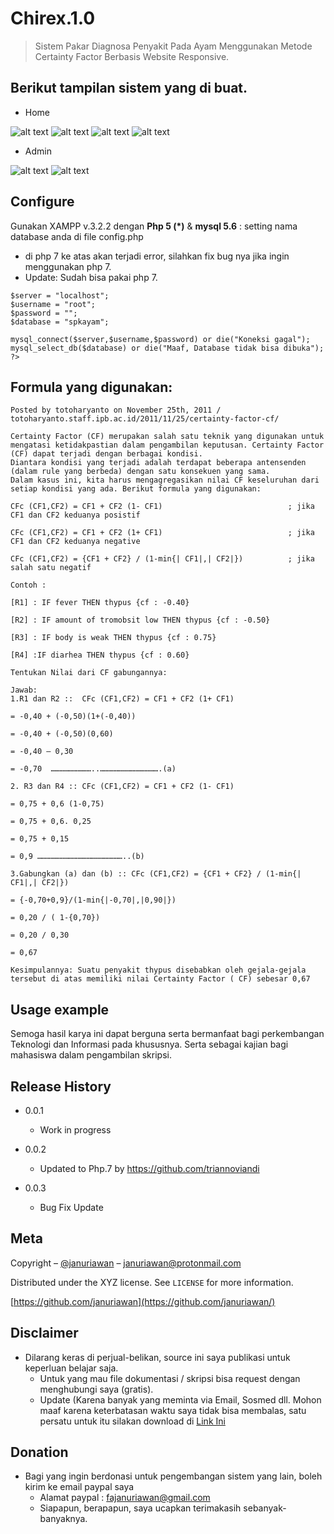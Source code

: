 # Chirex.1.0
> Sistem Pakar Diagnosa Penyakit Pada Ayam Menggunakan Metode Certainty Factor Berbasis Website Responsive.
>


## Berikut tampilan sistem yang di buat.

* Home

![alt text](https://github.com/januriawan/Chirex.1.0/blob/master/Home%201.png)
![alt text](https://github.com/januriawan/Chirex.1.0/blob/master/Home%202.png)
![alt text](https://github.com/januriawan/Chirex.1.0/blob/master/Home%203.png)
![alt text](https://github.com/januriawan/Chirex.1.0/blob/master/Home%205.png)

* Admin

![alt text](https://github.com/januriawan/Chirex.1.0/blob/master/Admin%201.png)
![alt text](https://github.com/januriawan/Chirex.1.0/blob/master/Admin%202.png)

## Configure

Gunakan XAMPP v.3.2.2 dengan <b>Php 5 (*)</b> & <b>mysql 5.6</b> : setting nama database anda di file config.php 
* di php 7 ke atas akan terjadi error, silahkan fix bug nya jika ingin menggunakan php 7.
* Update: Sudah bisa pakai php 7.

```<?php
$server = "localhost";
$username = "root";
$password = "";
$database = "spkayam";

mysql_connect($server,$username,$password) or die("Koneksi gagal");
mysql_select_db($database) or die("Maaf, Database tidak bisa dibuka");
?>
```
## Formula yang digunakan:
```
Posted by totoharyanto on November 25th, 2011 / totoharyanto.staff.ipb.ac.id/2011/11/25/certainty-factor-cf/

Certainty Factor (CF) merupakan salah satu teknik yang digunakan untuk mengatasi ketidakpastian dalam pengambilan keputusan. Certainty Factor (CF) dapat terjadi dengan berbagai kondisi. 
Diantara kondisi yang terjadi adalah terdapat beberapa antensenden (dalam rule yang berbeda) dengan satu konsekuen yang sama. 
Dalam kasus ini, kita harus mengagregasikan nilai CF keseluruhan dari setiap kondisi yang ada. Berikut formula yang digunakan:

CFc (CF1,CF2) = CF1 + CF2 (1- CF1)                            ; jika CF1 dan CF2 keduanya posistif

CFc (CF1,CF2) = CF1 + CF2 (1+ CF1)                            ; jika CF1 dan CF2 keduanya negative

CFc (CF1,CF2) = {CF1 + CF2} / (1-min{| CF1|,| CF2|})          ; jika salah satu negatif

Contoh :

[R1] : IF fever THEN thypus {cf : -0.40}

[R2] : IF amount of tromobsit low THEN thypus {cf : -0.50}

[R3] : IF body is weak THEN thypus {cf : 0.75}

[R4] :IF diarhea THEN thypus {cf : 0.60}

Tentukan Nilai dari CF gabungannya:

Jawab:
1.R1 dan R2 ::  CFc (CF1,CF2) = CF1 + CF2 (1+ CF1)

= -0,40 + (-0,50)(1+(-0,40))

= -0,40 + (-0,50)(0,60)

= -0,40 – 0,30

= -0,70  ………………………..………………………………….(a)

2. R3 dan R4 :: CFc (CF1,CF2) = CF1 + CF2 (1- CF1)

= 0,75 + 0,6 (1-0,75)

= 0,75 + 0,6. 0,25

= 0,75 + 0,15

= 0,9 …………………………………………………..(b)

3.Gabungkan (a) dan (b) :: CFc (CF1,CF2) = {CF1 + CF2} / (1-min{| CF1|,| CF2|})

= {-0,70+0,9}/(1-min{|-0,70|,|0,90|})

= 0,20 / ( 1-{0,70})

= 0,20 / 0,30

= 0,67

Kesimpulannya: Suatu penyakit thypus disebabkan oleh gejala-gejala 
tersebut di atas memiliki nilai Certainty Factor ( CF) sebesar 0,67
```

## Usage example

Semoga hasil karya ini dapat berguna serta bermanfaat bagi perkembangan Teknologi dan Informasi pada khususnya. Serta sebagai kajian bagi mahasiswa dalam pengambilan skripsi.

## Release History

* 0.0.1
    * Work in progress
    
 * 0.0.2
    * Updated to Php.7 by https://github.com/triannoviandi
    
 * 0.0.3
    * Bug Fix Update

## Meta

Copyright – [@januriawan](https://twitter.com/januriawan) – januriawan@protonmail.com

Distributed under the XYZ license. See ``LICENSE`` for more information.

[https://github.com/januriawan](https://github.com/januriawan/)

## Disclaimer

* Dilarang keras di perjual-belikan, source ini saya publikasi untuk keperluan belajar saja.
    * Untuk yang mau file dokumentasi / skripsi bisa request dengan menghubungi saya (gratis).
    * Update (Karena banyak yang meminta via Email, Sosmed dll. Mohon maaf karena keterbatasan waktu saya tidak bisa membalas, satu persatu
    untuk itu silakan download di [Link Ini](https://www.scribd.com/document/431280343/Dokumentasi-Sistem-Pakar-Ayam-Skripsi)
 
## Donation

* Bagi yang ingin berdonasi untuk pengembangan sistem yang lain, boleh kirim ke email paypal saya 
   * Alamat paypal : fajanuriawan@gmail.com 
   * Siapapun, berapapun, saya ucapkan terimakasih sebanyak-banyaknya.


